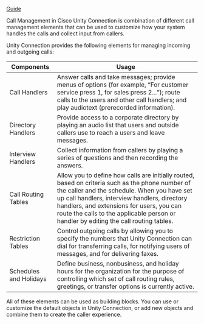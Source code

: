 [Guide](https://www.cisco.com/c/en/us/td/docs/voice_ip_comm/connection/15/administration/guide/b_15cucsag/b_15cucsag_chapter_0111.html#ID-2420-00000005)

Call Management in Cisco Unity Connection is combination of different call management elements that can be used to customize how your system handles the calls and collect input from callers.

Unity Connection provides the following elements for managing incoming and outgoing calls:

| Components             | Usage                                                                                                                                                                                                                                                                                                                                |
| ---------------------- | ------------------------------------------------------------------------------------------------------------------------------------------------------------------------------------------------------------------------------------------------------------------------------------------------------------------------------------ |
| Call Handlers          | Answer calls and take messages; provide menus of options (for example, “For customer service press 1, for sales press 2...”); route calls to the users and other call handlers; and play audiotext (prerecorded information).                                                                                                        |
| Directory Handlers     | Provide access to a corporate directory by playing an audio list that users and outside callers use to reach a users and leave messages.                                                                                                                                                                                             |
| Interview Handlers     | Collect information from callers by playing a series of questions and then recording the answers.                                                                                                                                                                                                                                    |
| Call Routing Tables    | Allow you to define how calls are initially routed, based on criteria such as the phone number of the caller and the schedule. When you have set up call handlers, interview handlers, directory handlers, and extensions for users, you can route the calls to the applicable person or handler by editing the call routing tables. |
| Restriction Tables     | Control outgoing calls by allowing you to specify the numbers that Unity Connection can dial for transferring calls, for notifying users of messages, and for delivering faxes.                                                                                                                                                      |
| Schedules and Holidays | Define business, nonbusiness, and holiday hours for the organization for the purpose of controlling which set of call routing rules, greetings, or transfer options is currently active.                                                                                                                                             |
All of these elements can be used as building blocks. You can use or customize the default objects in Unity Connection, or add new objects and combine them to create the caller experience.

